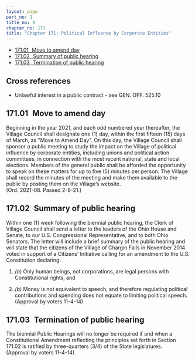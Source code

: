 ```yaml
---
layout: page
part_no: 1
title_no: 9
chapter_no: 171
title: "Chapter 171: Political Influence by Corporate Entities"
---
```


* [171.01   Move to amend day](#17101-move-to-amend-day)
* [171.02   Summary of public hearing](#17102-summary-of-public-hearing)
* [171.03   Termination of public hearing](#17103-termination-of-public-hearing)

## Cross references

* Unlawful interest in a public contract - see GEN. OFF. 525.10

## 171.01   Move to amend day

Beginning in the year 2021, and each odd numbered year thereafter, the Village
Council shall designate one (1) day, within the first fifteen (15) days of
March, as "Move to Amend Day". On this day, the Village Council shall sponsor a
public meeting to study the impact on the Village of political influence by
corporate entities, including unions and political action committees, in
connection with the most recent national, state and local elections. Members of
the general public shall be afforded the opportunity to speak on these matters
for up to five (5) minutes per person. The Village shall record the minutes of
the meeting and make them available to the public by posting them on the
Village’s website.  
(Ord. 2021-08. Passed 2-8-21.)

## 171.02   Summary of public hearing

Within one (1) week following the biennial public hearing, the Clerk of Village
Council shall send a letter to the leaders of the Ohio House and Senate, to our
U.S. Congressional Representative, and to both Ohio Senators. The letter will
include a brief summary of the public hearing and will state that the citizens
of the Village of Chargin Falls in November 2014 voted in support of a Citizens’
Initiative calling for an amendment to the U.S. Constitution declaring:

1. _(a)_ Only human beings, not corporations, are legal persons with
Constitutional rights, and

2. _(b)_ Money is not equivalent to speech, and therefore regulating political
contributions and spending does not equate to limiting political speech.  
(Approval by voters 11-4-14)

## 171.03   Termination of public hearing

The biennial Public Hearings will no longer be required if and when a
Constitutional Amendment reflecting the principles set forth in Section 171.02
is ratified by three-quarters (3/4) of the State legislatures.  
(Approval by voters 11-4-14)
